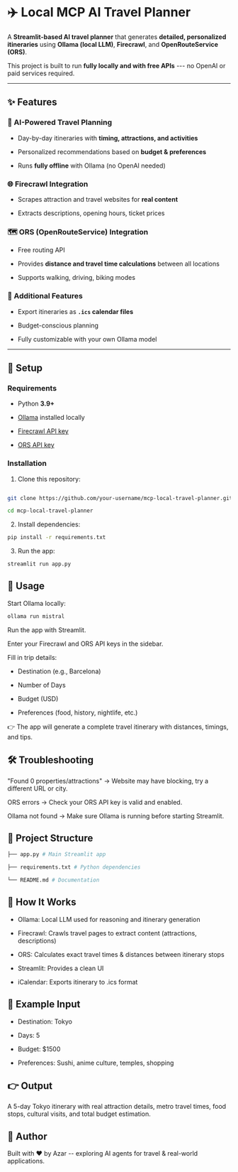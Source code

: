 # ✈️ Local MCP AI Travel Planner

A **Streamlit-based AI travel planner** that generates **detailed, personalized itineraries** using **Ollama (local LLM)**, **Firecrawl**, and **OpenRouteService (ORS)**.

This project is built to run **fully locally and with free APIs** --- no OpenAI or paid services required.

---

## ✨ Features

### 🤖 AI-Powered Travel Planning

- Day-by-day itineraries with **timing, attractions, and activities**

- Personalized recommendations based on **budget & preferences**

- Runs **fully offline** with Ollama (no OpenAI needed)

### 🌐 Firecrawl Integration

- Scrapes attraction and travel websites for **real content**

- Extracts descriptions, opening hours, ticket prices

### 🗺️ ORS (OpenRouteService) Integration

- Free routing API

- Provides **distance and travel time calculations** between all locations

- Supports walking, driving, biking modes

### 📅 Additional Features

- Export itineraries as **`.ics` calendar files**

- Budget-conscious planning

- Fully customizable with your own Ollama model

---

## 🚀 Setup

### Requirements

- Python **3.9+**

- [Ollama](https://ollama.ai) installed locally

- [Firecrawl API key](https://firecrawl.dev)

- [ORS API key](https://openrouteservice.org/sign-up/)

### Installation

1. Clone this repository:

```bash

git clone https://github.com/your-username/mcp-local-travel-planner.git

cd mcp-local-travel-planner

```

2. Install dependencies:

```bash
pip install -r requirements.txt
```
3. Run the app:

```bash
streamlit run app.py
```

## 🎯 Usage

Start Ollama locally:

```bash
ollama run mistral
```

Run the app with Streamlit.

Enter your Firecrawl and ORS API keys in the sidebar.

Fill in trip details:

- Destination (e.g., Barcelona)

- Number of Days

- Budget (USD)

- Preferences (food, history, nightlife, etc.)

👉 The app will generate a complete travel itinerary with distances, timings, and tips.

## 🛠️ Troubleshooting

"Found 0 properties/attractions" → Website may have blocking, try a different URL or city.

ORS errors → Check your ORS API key is valid and enabled.

Ollama not found → Make sure Ollama is running before starting Streamlit.

## 📂 Project Structure

```bash
├── app.py # Main Streamlit app

├── requirements.txt # Python dependencies

└── README.md # Documentation
```

## 🧠 How It Works

- Ollama: Local LLM used for reasoning and itinerary generation

- Firecrawl: Crawls travel pages to extract content (attractions, descriptions)

- ORS: Calculates exact travel times & distances between itinerary stops

- Streamlit: Provides a clean UI

- iCalendar: Exports itinerary to .ics format

## 📌 Example Input

- Destination: Tokyo

- Days: 5

- Budget: $1500

- Preferences: Sushi, anime culture, temples, shopping

## 👉 Output

A 5-day Tokyo itinerary with real attraction details, metro travel times, food stops, cultural visits, and total budget estimation.

## 📢 Author

Built with ❤️ by Azar -- exploring AI agents for travel & real-world applications.
